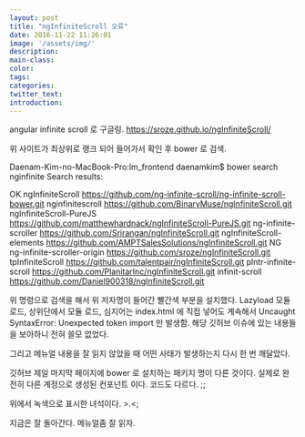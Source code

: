 ```yaml
---
layout: post
title: "ngInfiniteScroll 오류"
date: 2016-11-22 11:26:01
image: '/assets/img/'
description:
main-class:
color:
tags:
categories:
twitter_text:
introduction:
---
```


angular infinite scroll 로 구글링.
https://sroze.github.io/ngInfiniteScroll/

위 사이트가 최상위로 랭크 되어 들어가서 확인 후 bower 로 검색.

Daenam-Kim-no-MacBook-Pro:lm_frontend daenamkim$ bower search nginfinite
Search results:

OK    ngInfiniteScroll https://github.com/ng-infinite-scroll/ng-infinite-scroll-bower.git
    nginfinitescroll https://github.com/BinaryMuse/ngInfiniteScroll.git
    ngInfiniteScroll-PureJS https://github.com/matthewhardnack/ngInfiniteScroll-PureJS.git
    ng-infinite-scroller https://github.com/Srirangan/ngInfiniteScroll.git
    ngInfiniteScroll-elements https://github.com/AMPTSalesSolutions/ngInfiniteScroll.git
NG    ng-infinite-scroller-origin https://github.com/sroze/ngInfiniteScroll.git
    tpInfiniteScroll https://github.com/talentpair/ngInfiniteScroll.git
    plntr-infinite-scroll https://github.com/PlanitarInc/ngInfiniteScroll.git
    infinit-scroll https://github.com/Daniel900318/ngInfiniteScroll.git

위 명령으로 검색을 해서 위 저자명이 들어간 빨간색 부분을 설치했다.
Lazyload 모듈 로드, 상위단에서 모듈 로드, 심지어는 index.html 에 직접 넣어도 계속해서 Uncaught SyntaxError: Unexpected token import 만 발생함.
해당 깃허브 이슈에 있는 내용들을 보아하니 전혀 쓸모 없었다.

그리고 메뉴얼 내용을 잘 읽지 않았을 때 어떤 사태가 발생하는지 다시 한 번 깨달았다.

깃허브 제일 마지막 페이지에 bower 로 설치하는 패키지 명이 다른 것이다. 
실제로 완전히 다른 계정으로 생성된 컨포넌트 이다. 코드도 다르다. ;;

위에서 녹색으로 표시한 녀석이다. >.<;

지금은 잘 돌아간다. 메뉴얼좀 잘 읽자.
